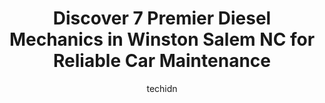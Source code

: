 ---
layout: ampstory
image: https://images.unsplash.com/photo-1594420307681-9abf0349f8e2?ixlib=rb-4.0.3&ixid=MnwxMjA3fDB8MHxwaG90by1wYWdlfHx8fGVufDB8fHx8&auto=format&fit=crop&w=640&h=853&q=80
author: techidn
featured: false
description: Trust your vehicles maintenance and repairs to the 7 best Diesel Mechanic in Winston Salem NC, USA. With their extensive experience, cutting-edge technology, and commitment to customer sati
title: Discover 7 Premier Diesel Mechanics in Winston Salem NC for Reliable Car Maintenance
cover:
   title: Discover 7 Premier Diesel Mechanics in Winston Salem NC for Reliable Car Maintenance
   subtitle: Rickpate
   background: https://images.unsplash.com/photo-1594420307681-9abf0349f8e2?ixlib=rb-4.0.3&ixid=MnwxMjA3fDB8MHxwaG90by1wYWdlfHx8fGVufDB8fHx8&auto=format&fit=crop&w=640&h=853&q=80

pages: 
 - layout: thirds
   top: <h1>#1 Twin City Automotive</h1>
   bottom: "<p>Stopped in to have some maintenance done on my truck. Mr. Small and Brian were very knowledgeable and even let me know about some safety issues that I didnt even know ab</p>"
   background: https://www.knot35.com/toplist/wp-content/uploads/2023/06/best-diesel-mechanic-1-in-winston-salem-nc-1685835018.jpeg
   backgroundblur: true
 - layout: thirds
   top: <h1>#2 Fosters Mobile Mechanic Service</h1>
   bottom: "<p>3016 Corry Cir, Winston-Salem, NC 27107, United States</p>"
   background: https://www.knot35.com/toplist/wp-content/uploads/2023/06/best-diesel-mechanic-2-in-winston-salem-nc-1685835018.jpeg
   cta:
      link: https://www.knot35.com/toplist/discover-7-premier-diesel-mechanics-in-winston-salem-nc-for-reliable-car-maintenance/
      text: Discover 7 Premier Diesel Mechanics in Winston Salem NC for Reliable Car Maintenance
 - layout: thirds
   top: <h1>#3 Webber Off-Road & Diesel Performance</h1>
   bottom: "<p>10624 Old U.S. Hwy 52 B, Winston-Salem, NC 27107, United States</p>"
   background: https://www.knot35.com/toplist/wp-content/uploads/2023/06/best-diesel-mechanic-3-in-winston-salem-nc-1685835019.jpeg
   cta:
      link: https://www.knot35.com/toplist/discover-7-premier-diesel-mechanics-in-winston-salem-nc-for-reliable-car-maintenance/
      text: Discover 7 Premier Diesel Mechanics in Winston Salem NC for Reliable Car Maintenance
 - layout: thirds
   top: <h1>#4 North Point Motors, Inc.</h1>
   bottom: "<p>4518 Cherry St, Winston-Salem, NC 27105, United States</p>"
   background: https://plus.unsplash.com/premium_photo-1664640458616-3c74f8cb4589?ixlib=rb-4.0.3&ixid=MnwxMjA3fDB8MHxwaG90by1wYWdlfHx8fGVufDB8fHx8&auto=format&fit=crop&w=640&h=853&q=80
   cta:
      link: https://www.knot35.com/toplist/discover-7-premier-diesel-mechanics-in-winston-salem-nc-for-reliable-car-maintenance/
      text: Discover 7 Premier Diesel Mechanics in Winston Salem NC for Reliable Car Maintenance
 - layout: thirds
   top: <h1>#5 Bryants Truck & Trailer Rpr</h1>
   bottom: "<p>310 Kapp St, Winston-Salem, NC 27105, United States</p>"
   background: https://images.unsplash.com/photo-1561679660-d00ee1e0dc8e?ixlib=rb-4.0.3&ixid=MnwxMjA3fDB8MHxwaG90by1wYWdlfHx8fGVufDB8fHx8&auto=format&fit=crop&w=640&h=853&q=80
   cta:
      link: https://www.knot35.com/toplist/discover-7-premier-diesel-mechanics-in-winston-salem-nc-for-reliable-car-maintenance/
      text: Discover 7 Premier Diesel Mechanics in Winston Salem NC for Reliable Car Maintenance
 - layout: thirds
   top: <h1>#6 Justins Mobile Mechanic service</h1>
   bottom: "<p>5040 Baux Mountain Rd, Winston-Salem, NC 27105, United States</p>"
   background: https://images.unsplash.com/photo-1547366785-564103df7e13?ixlib=rb-4.0.3&ixid=MnwxMjA3fDB8MHxwaG90by1wYWdlfHx8fGVufDB8fHx8&auto=format&fit=crop&w=640&h=853&q=80
   cta:
      link: https://www.knot35.com/toplist/discover-7-premier-diesel-mechanics-in-winston-salem-nc-for-reliable-car-maintenance/
      text: Discover 7 Premier Diesel Mechanics in Winston Salem NC for Reliable Car Maintenance
 - layout: thirds
   top: <h1>#7 C & T Truck And Auto Repair</h1>
   bottom: "<p>944 N Liberty St, Winston-Salem, NC 27101, United States</p>"
   background: https://images.unsplash.com/photo-1527067829737-402993088e6b?ixlib=rb-4.0.3&ixid=MnwxMjA3fDB8MHxwaG90by1wYWdlfHx8fGVufDB8fHx8&auto=format&fit=crop&w=640&h=853&q=80
   cta:
      link: https://www.knot35.com/toplist/discover-7-premier-diesel-mechanics-in-winston-salem-nc-for-reliable-car-maintenance/
      text: Discover 7 Premier Diesel Mechanics in Winston Salem NC for Reliable Car Maintenance
 - layout: thirds
   middle: Continue reading...
   background: https://images.unsplash.com/photo-1615749413727-825b59a857b5?ixlib=rb-4.0.3&ixid=MnwxMjA3fDB8MHxwaG90by1wYWdlfHx8fGVufDB8fHx8&auto=format&fit=crop&w=640&h=853&q=80
   cta:
      link: https://www.knot35.com/toplist/discover-7-premier-diesel-mechanics-in-winston-salem-nc-for-reliable-car-maintenance/
      text: Discover 7 Premier Diesel Mechanics in Winston Salem NC for Reliable Car Maintenance
      
---